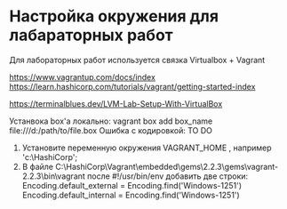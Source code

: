 # Настройка окружения для лабараторных работ

Для лабораторных работ используется связка Virtualbox + Vagrant

https://www.vagrantup.com/docs/index 
https://learn.hashicorp.com/tutorials/vagrant/getting-started-index

https://terminalblues.dev/LVM-Lab-Setup-With-VirtualBox  
 
Устанвока box'а локально:
vagrant box add box_name file:///d:/path/to/file.box
Ошибка с кодировкой:
TO DO
1. Установите переменную окружения VAGRANT_HOME , например 'c:\HashiCorp';
2. В файле C:\HashiCorp\Vagrant\embedded\gems\2.2.3\gems\vagrant-2.2.3\bin\vagrant после #!/usr/bin/env добавить две строки:
Encoding.default_external = Encoding.find('Windows-1251')
Encoding.default_internal = Encoding.find('Windows-1251')
